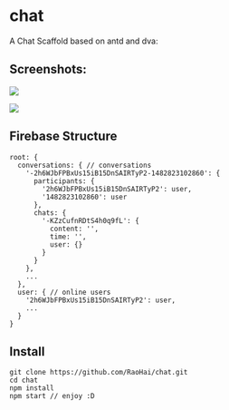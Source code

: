 # chat
A Chat Scaffold based on antd and dva:

Screenshots:
-----

![](https://cloud.githubusercontent.com/assets/566097/21448864/2dc1a59c-c922-11e6-9b80-726593d8163d.png)

![](https://cloud.githubusercontent.com/assets/566097/21494490/f28c2eb0-cc4c-11e6-83b8-723ae1423328.png)

Firebase Structure
-----

```
root: {
  conversations: { // conversations
    '-2h6WJbFPBxUs15iB15DnSAIRTyP2-1482823102860': {
      participants: {
        '2h6WJbFPBxUs15iB15DnSAIRTyP2': user,
        '1482823102860': user
      },
      chats: {
        '-KZzCufnRDtS4h0q9fL': {
          content: '',
          time: '',
          user: {}
        }
      }
    },
    ...
  },
  user: { // online users
    '2h6WJbFPBxUs15iB15DnSAIRTyP2': user,
    ...
  }
}
```


Install
------

```
git clone https://github.com/RaoHai/chat.git
cd chat
npm install
npm start // enjoy :D

```

